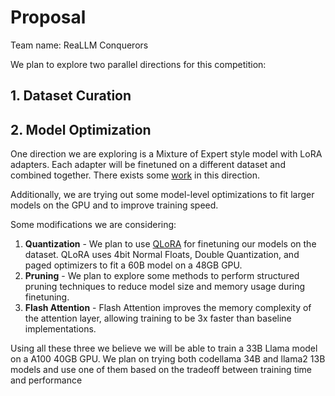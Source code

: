 
# Proposal
Team name: ReaLLM Conquerors

We plan to explore two parallel directions for this competition:

## 1. Dataset Curation

## 2. Model Optimization
One direction we are exploring is a Mixture of Expert style model with LoRA adapters. Each adapter will be finetuned on a different dataset and combined together. There exists some [work](https://arxiv.org/pdf/2307.13269.pdf) in this direction.

Additionally, we are trying out some model-level optimizations to fit larger models on the GPU and to improve training speed. 

Some modifications we are considering:
1. **Quantization** - We plan to use [QLoRA](https://arxiv.org/pdf/2305.14314.pdf) for finetuning our models on the dataset. QLoRA uses 4bit Normal Floats, Double Quantization, and paged optimizers to fit a 60B model on a 48GB GPU.
2. **Pruning** - We plan to explore some methods to perform structured pruning techniques to reduce model size and memory usage during finetuning.
3. **Flash Attention** - Flash Attention improves the memory complexity of the attention layer, allowing training to be 3x faster than baseline implementations.

Using all these three we believe we will be able to train a 33B Llama model on a A100 40GB GPU. We plan on trying both codellama 34B and llama2 13B models and use one of them based on the tradeoff between training time and performance 




